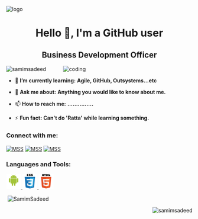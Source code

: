 ![logo](https://github.com/SamimSadeed/SamimSadeed/blob/main/github-logo%2090.png)
<h1 align="center">Hello 👋, I'm a GitHub user</h1>
<h2 align="center">Business Development Officer</h2>
<img align="right" alt="coding" width="350" src="[[https://avatars.githubusercontent.com/u/19213393?v=4](https://camo.githubusercontent.com/c1dcb74cc1c1835b1d716f5051499a2814c683c806b15f04b0eba492863703e9/68747470733a2f2f63646e2e6472696262626c652e636f6d2f75736572732f3733303730332f73637265656e73686f74732f363538313234332f6176656e746f2e676966)](https://gifdb.com/gif/programming-coding-digital-marketing-b63zccx04i4luhh9.html)">
<p align="left"> <img src="https://komarev.com/ghpvc/?username=samimsadeed&label=Profile%20views&color=0e75b6&style=flat" alt="samimsadeed" /> </p>

- 🌱 **I’m currently learning:** **Agile, GitHub, Outsystems...etc**

- 💬 **Ask me about:** **Anything you would like to know about me.**

- 📫 **How to reach me:** **...............**

- ⚡ **Fun fact:** **Can't do 'Ratta' while learning something.**

<h3 align="left">Connect with me:</h3>

<p align="left">
<a href="https://linkedin.com/in/mohammadsamimsadeed" target="blank"><img align="center" src="https://raw.githubusercontent.com/rahuldkjain/github-profile-readme-generator/master/src/images/icons/Social/linked-in-alt.svg" alt="MSS" height="35" width="35" /></a>
<a href="https://fb.com/" target="blank"><img align="center" src="https://raw.githubusercontent.com/rahuldkjain/github-profile-readme-generator/master/src/images/icons/Social/facebook.svg" alt="MSS" height="35" width="35" /></a>
<a href="https://instagram.com/" target="blank"><img align="center" src="https://raw.githubusercontent.com/rahuldkjain/github-profile-readme-generator/master/src/images/icons/Social/instagram.svg" alt="MSS" height="35" width="35" /></a>
</p>


<h3 align="left">Languages and Tools:</h3>
<p align="left"> <a href="https://developer.android.com" target="_blank" rel="noreferrer"> <img src="https://raw.githubusercontent.com/devicons/devicon/master/icons/android/android-original-wordmark.svg" alt="android" width="40" height="40"/> </a> <a href="https://www.w3schools.com/css/" target="_blank" rel="noreferrer"> <img src="https://raw.githubusercontent.com/devicons/devicon/master/icons/css3/css3-original-wordmark.svg" alt="css3" width="40" height="40"/> </a> <a href="https://www.w3.org/html/" target="_blank" rel="noreferrer"> <img src="https://raw.githubusercontent.com/devicons/devicon/master/icons/html5/html5-original-wordmark.svg" alt="html5" width="40" height="40"/> </a> </p>

<p>&nbsp;<img align="center" src="https://github-readme-stats.vercel.app/api?username=SamimSadeed&show_icons=true&locale=en" alt="SamimSadeed" /></p>

<p><img align="right" src="https://github-readme-streak-stats.herokuapp.com/?user=samimsadeed&" alt="samimsadeed" /></p>

